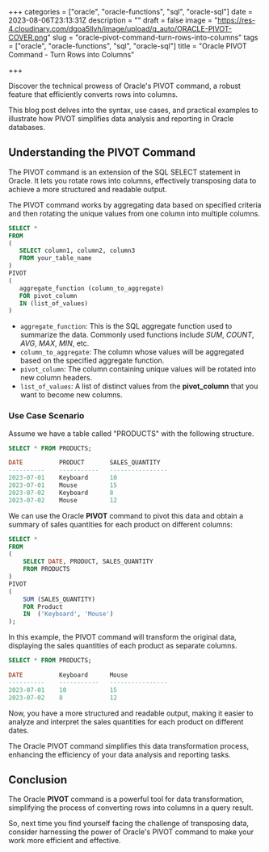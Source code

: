 +++
categories = ["oracle", "oracle-functions", "sql", "oracle-sql"]
date = 2023-08-06T23:13:31Z
description = ""
draft = false
image = "https://res-4.cloudinary.com/dgoa5llvh/image/upload/q_auto/ORACLE-PIVOT-COVER.png"
slug = "oracle-pivot-command-turn-rows-into-columns"
tags = ["oracle", "oracle-functions", "sql", "oracle-sql"]
title = "Oracle PIVOT Command - Turn Rows into Columns"

+++


Discover the technical prowess of Oracle's PIVOT command, a robust feature that efficiently converts rows into columns.

This blog post delves into the syntax, use cases, and practical examples to illustrate how PIVOT simplifies data analysis and reporting in Oracle databases.

## Understanding the PIVOT Command

The PIVOT command is an extension of the SQL SELECT statement in Oracle. It lets you rotate rows into columns, effectively transposing data to achieve a more structured and readable output.

The PIVOT command works by aggregating data based on specified criteria and then rotating the unique values from one column into multiple columns.

```sql
SELECT *
FROM 
(
   SELECT column1, column2, column3
   FROM your_table_name
)
PIVOT
(
   aggregate_function (column_to_aggregate)
   FOR pivot_column
   IN (list_of_values)
)
```

* `aggregate_function`: This is the SQL aggregate function used to summarize the data. Commonly used functions include _SUM_, _COUNT_, _AVG_, _MAX_, _MIN_, etc.
* `column_to_aggregate`: The column whose values will be aggregated based on the specified aggregate function.
* `pivot_column`: The column containing unique values will be rotated into new column headers.
* `list_of_values`: A list of distinct values from the **pivot_column** that you want to become new columns.

### Use Case Scenario

Assume we have a table called "PRODUCTS" with the following structure.

```sql
SELECT * FROM PRODUCTS;

DATE          PRODUCT       SALES_QUANTITY
----------    -----------   ----------------
2023-07-01    Keyboard      10
2023-07-01    Mouse         15
2023-07-02    Keyboard      8 
2023-07-02    Mouse         12
```

We can use the Oracle **PIVOT** command to pivot this data and obtain a summary of sales quantities for each product on different columns:

```sql
SELECT *
FROM 
(
    SELECT DATE, PRODUCT, SALES_QUANTITY
    FROM PRODUCTS
)
PIVOT
(
    SUM (SALES_QUANTITY)
    FOR Product
    IN  ('Keyboard', 'Mouse')
);

```

In this example, the PIVOT command will transform the original data, displaying the sales quantities of each product as separate columns.

```sql
SELECT * FROM PRODUCTS;

DATE          Keyboard      Mouse
----------    -----------   ----------------
2023-07-01    10            15
2023-07-02    8             12
```

Now, you have a more structured and readable output, making it easier to analyze and interpret the sales quantities for each product on different dates.

The Oracle PIVOT command simplifies this data transformation process, enhancing the efficiency of your data analysis and reporting tasks.

## Conclusion

The Oracle **PIVOT** command is a powerful tool for data transformation, simplifying the process of converting rows into columns in a query result.

So, next time you find yourself facing the challenge of transposing data, consider harnessing the power of Oracle's PIVOT command to make your work more efficient and effective.

